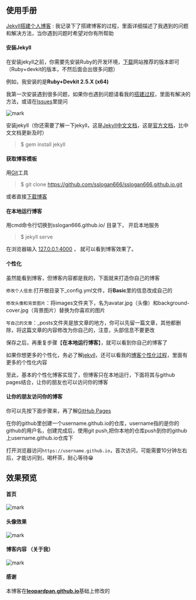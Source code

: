 ## 使用手册

[Jekyll搭建个人博客](http://blog.ojx666.xyz/tags/#%E5%8D%9A%E5%AE%A2-ref)  :  我记录下了搭建博客的过程，里面详细描述了我遇到的问题和解决方法，当你遇到问题时希望对你有所帮助

#### 安装Jekyll

在安装jekyll之前，你需要先安装Ruby的开发环境，[下载](https://rubyinstaller.org/downloads/)网站推荐的版本即可（Ruby+devkit的版本，不然后面会出很多问题）

例如，我安装的是**Ruby+Devkit 2.5.X (x64)**

我第一次安装遇到很多问题，如果你也遇到问题请看我的[搭建过程](http://blog.ojx666.xyz/tags/#%E5%8D%9A%E5%AE%A2-ref)，里面有解决的方法，或请在[Issues](https://github.com/sslogan666/sslogan666.github.io/issues)里提问

![mark](http://image.ojx666.xyz/blog/20190714/qngotMW8QEde.png?imageslim)

安装jekyll（你还需要了解一下jekyll，这是[Jekyll中文文档](http://jekyllcn.com/docs/home/)，这是[官方文档](https://jekyllrb.com/docs/)，比中文文档更新及时）

> $ gem install jekyll

#### 获取博客模板

用[Git](https://git-scm.com/)工具

> $ git clone https://github.com/sslogan666/sslogan666.github.io.git

或者直接[下载博客](https://codeload.github.com/sslogan666/sslogan666.github.io/zip/master) 

#### 在本地运行博客

用cmd命令行切换到sslogan666.github.io/ 目录下， 开启本地服务 

> $ jekyll serve

在浏览器输入 [127.0.0.1:4000](127.0.0.1:4000) ， 就可以看到博客效果了。   

#### 个性化

虽然能看到博客，但博客内容都是我的，下面就来打造你自己的博客

`修改个人信息`:打开根目录下_config.yml文件，将**Basic**里的信息改成自己的

`修改头像和背景图片`：将images文件夹下，名为avatar.jpg（头像）和background-cover.jpg（背景图片）替换为你喜欢的图片

`写自己的文章`：_posts文件夹是放文章的地方，你可以先留一篇文章，其他都删除，将这篇文章的内容修改为你自己的，注意，头部信息不要更改

保存之后，再重复步骤【**在本地运行博客**】，就可以看到你自己的博客了

如果你想更多的个性化，务必了解[jekyll](http://jekyllcn.com/docs/home/)，还可以看我的[博客个性化过程](http://blog.ojx666.xyz/2019/07/jekyll%E6%90%AD%E5%BB%BA%E4%B8%AA%E4%BA%BA%E5%8D%9A%E5%AE%A22/)，里面有更多的个性化内容

至此，基本的个性化博客实现了，但博客只在本地运行，下面将其与github pages结合，让你的朋友也可以访问你的博客   

#### 让你的朋友访问你的博客

你可以先按下面步骤来，再了解[GitHub Pages](https://pages.github.com/)

在你的github里创建一个username.github.io的仓库，username指的是你的github的用户名，创建完成后，使用git push,把你本地的仓库push到你的github上username.github.io仓库下

打开浏览器访问`https://username.github.io`，首次访问，可能需要10分钟左右后，才能访问到，喝杯茶，耐心等待:grin:


## 效果预览

#### 首页

![mark](http://image.ojx666.xyz/blog/20190717/lbjPNni5s7fr.jpg?imageslim)

#### 头像效果

![mark](http://image.ojx666.xyz/blog/20190714/VRzLRgjdslz0.gif)

#### 博客内容 （关于我）

![mark](http://image.ojx666.xyz/blog/20190714/P0svvjQGXHsy.jpg?imageslim)   

#### 感谢   

本博客在[**leopardpan.github.io**](https://github.com/leopardpan/leopardpan.github.io/)基础上修改的  